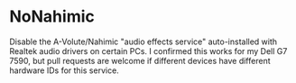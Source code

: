 # NoNahimic
Disable the A-Volute/Nahimic "audio effects service" auto-installed with Realtek audio drivers on certain PCs. I confirmed this works for my Dell G7 7590, but pull requests are welcome if different devices have different hardware IDs for this service.

